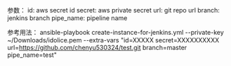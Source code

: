 参数：
id: aws secret id
secret: aws private secret
url: git repo url
branch: jenkins branch
pipe_name: pipeline name

参考用法：
ansible-playbook create-instance-for-jenkins.yml --private-key ~/Downloads/idolice.pem --extra-vars "id=XXXXX secret=XXXXXXXXXX url=https://github.com/chenyu530324/test.git branch=master pipe_name=test"